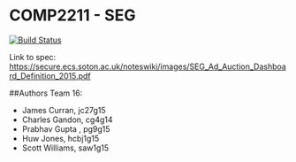 # COMP2211 - SEG
[![Build Status](https://travis-ci.com/huwcbjones/COMP2211.svg?token=8VaRsJFHUoYzBdLRbJ2o&branch=master)](https://travis-ci.com/huwcbjones/COMP2211)

Link to spec: https://secure.ecs.soton.ac.uk/noteswiki/images/SEG_Ad_Auction_Dashboard_Definition_2015.pdf

##Authors
Team 16:
* James	Curran, jc27g15
* Charles Gandon, cg4g14
* Prabhav Gupta	, pg9g15
* Huw Jones, hcbj1g15
* Scott Williams, saw1g15
